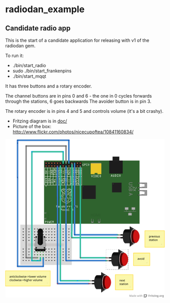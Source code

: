 radiodan_example
================

## Candidate radio app

This is the start of a candidate application for releasing with v1 of the radiodan gem.

To run it:
- ./bin/start_radio
- sudo ./bin/start_frankenpins 
- ./bin/start_mqqt

It has three buttons and a rotary encoder.

The channel buttons are in pins 0 and 6 - the one in 0 cycles forwards through the stations, 6 goes backwards
The avoider button is in pin 3.

The rotary encoder is in pins 4 and 5 and controls volume (it's a bit crashy).

* Fritzing diagram is in [doc/](/doc/)
* Picture of the box: http://www.flickr.com/photos/nicecupoftea/10841160834/

<img src="doc/Radiodan_app.png" alt="Fritzing diagram app" />
